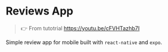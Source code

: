 # Reviews App

> 👉 From tutotrial https://youtu.be/cFVHTazhb7I

Simple review app for mobile built with `react-native` and `expo`.

